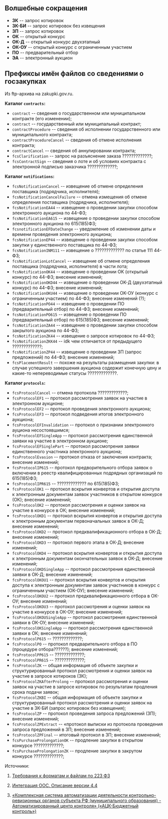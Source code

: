 
## Волшебные сокращения    

* **ЗК** -- запрос котировок    
* **ЗК-БИ** -- запрос котировок без извещения    
* **ЗП** -- запрос котировок     
* **ОК** -- открытый конкурс    
* **ОК-Д** -- открытый конкурс двухэтапный    
* **ОК-ОУ** -- открытый конкурс с ограниченным участием    
* **ПО** -- предварительный отбор    
* **ЭА** -- электронный аукцион    


## Префиксы имён файлов со сведениями о госзакупках

Из ftp-архива на zakupki.gov.ru.     

**Каталог `contracts`:**   

* `contract` -- сведения о государственном или муниципальном контракте (его изменении);     
* `contract` -- государственный или муниципальный контракт;    
* `contractProcedure` -- сведения об исполнении государственного или муниципального контракта;   
* `contractProcedureCancel` -- сведения об отмене исполнения контракта;   
* `contractCancel` -- сведения об аннулировании контракта;   
* `fcsClarification` -- запрос на разъяснение заказа ?????????????;   
* `fcsContractSign` --  сведения о лоте и об условиях контракта с электронной подписью заказчика ?????????????;    

**Каталог `notifications`:**   

* `fcsNotificationCancel` -- извещение об отмене определения поставщика (подрядчика, исполнителя);         
* `fcsNotificationCancelFailure` -- отмена измещения об отмене определения поставщика (подрядчика, исполнителя);     
* `fcsNotificationEA44` -- извещение о проведении закупки способом электронного аукциона по 44-ФЗ;     
* `fcsNotificationEA615` -- извещение о проведении закупки способом электронного аукциона по 615(185)ФЗ;     
* `fcsnotificationEFDateChange` -- уведомление об изменении даты и времени проведения электронного аукциона;    
* `fcsNotificationEP44` -- извещение о проведении закупки способом закупки у единственного поставщика по 44-ФЗ;    
* `fcsNotificationINM111` -- извещение о ????????????? по статье 111 44-ФЗ;    
* `fcsNotificationLotCancel` -- извещение об отмене определения поставщика (подрядчика, исполнителя) в части лота;   
* `fcsNotificationOK44` -- извещение о проведении OK (открытый конкурс) по 44-ФЗ; внесение изменений;    
* `fcsNotificationOKD44` -- извещение о проведении OK-Д (двухэтапный конкурс) по 44-ФЗ; внесение изменений;    
* `fcsNotificationOKU44` -- извещение о проведении OK-ОУ (конкурс с ограниченным участием) по 44-ФЗ; внесение изменений (?);    
* `fcsNotificationPO44` -- извещение о проведении ПО (предварительный отбор) по 44-ФЗ; внесение изменений;   
* `fcsNotificationPO615` -- извещение о проведении ПО (предварительный отбор) по 615(185)ФЗ; внесение изменений;   
* `fcsNotificationZA44` -- извещение о проведении закупки способом закрытого аукциона по 44-ФЗ;     
* `fcsNotificationZK44` -- извещение о запросе котировок по 44-ФЗ;  
* `fcsNotificationZKK44` -- idk чем отличается от предыдущего ?????????????;   
* `fcsNotificationZP44` -- извещение о проведении ЗП (запрос предложений) по 44-ФЗ; внесение изменений;     
* `fcsPlacementResult` -- похоже на результаты размещения закупки: в случае успешного завершения аукциона содержит конечную цену и какие-то непереводимые статусы ?????????????.   


**Каталог `protocols`:**

* `fcsProtocolCancel` -- отмена протокола ?????????????;   
* `fcsProtocolEF1` -- протокол рассмотрения заявок на участие в электронном аукционе;    
* `fcsProtocolEF2` -- протокол проведения электронного аукциона;    
* `fcsProtocolEF3` -- протокол подведения итогов электронного аукциона;    
* `fcsProtocolEFInvalidation` -- протокол о признании электронного ауциона несостоявшимся;   
* `fcsProtocolEFSingleApp` -- протокол рассмотрения единственной заявки на участие в электронном аукционе;    
* `fcsProtocolEFSinglePart` -- протокол рассмотрения заявки единственного участника электронного аукциона;    
* `fcsProtocolEvasion` -- протокол отказа от заключения контракта; внесение изменений;   
* `fcsProtocolIP615` -- протокол предворительного отбора заявок о включении в реестр квалифицированных подрядных организаций по 615(185)ФЗ;    
* `fcsProtocolIPR615` -- ????????????? по 615(185)ФЗ;     
* `fcsProtocolOK1` -- протокол вскрытия конвертов и открытия доступа к электронным документам заявок участников в открытом конкурсе (ОК); внесение изменений;    
* `fcsProtocolOK2` -- протокол рассмотрения и оценки заявок на участие в конкурсе в ОК; внесение изменений;     
* `fcsProtocolOKD1` -- протокол вскрытия конвертов и открытия доступа к электронным документам первоначальных заявок в ОК-Д; внесение изменений;       
* `fcsProtocolOKD2` -- протокол предквалификационного отбора в ОК-Д; внесение изменений;   
* `fcsProtocolOKD3` -- протокол первого этапа в ОК-Д; внесение изменений;   
* `fcsProtocolOKD4` -- протокол вскрытия конвертов и открытия доступа к электронным документам окончательных заявок в ОК-Д; внесение изменений;   
* `fcsProtocolOKDSingleApp` -- протокол рассмотрения единственной заявки в ОК-Д; внесение изменений;    
* `fcsProtocolOKOU1` -- протокол вскрытия конвертов и открытия доступа к электронным документам заявок участников в конкурс с ограниченным участием (ОК-ОУ); внесение изменений;    
* `fcsProtocolOKOU2` -- протокол предквалификационного отбора в ОК-ОУ; внесение изменений;    
* `fcsProtocolOKOU3` -- протокол рассмотрения и оценки заявок на участие в конкурсе в ОК-ОУ; внесение изменений;     
* `fcsProtocolOKOUSingleApp` -- протокол рассмотрения единственной заявки в ОК-ОУ; внесение изменений;   
* `fcsProtocolOKSingleApp` -- протокол рассмотрения единственной заявки в ОК; внесение изменений;    
* `fcsProtocolP615` -- ?????????????;     
* `fcsProtocolPO` -- протокол предварительного отбора в ПО (процедуре отбора??????); внесение изменений;      
* `fcsProtocolPP615` -- ?????????????;   
* `fcsProtocolPR615` -- ?????????????;   
* `fcsProtocolZK` -- общая информация об объекте закупки и структурированный протокол рассмотрения и оценки заявок на участие в запросе котироков (ЗК);    
* `fcsProtocolZKAfterProlong` -- протокол рассмотрения и оценки заявок на участие в запросе котировок по результатам продления срока подачи заявок;    
* `fcsProtocolZKBI` -- общая информация об объекте закупки и структурированный протокол рассмотрения и оценки заявок на участие в ЗК-БИ (запрос котировок без извещения);    
* `fcsProtocolZP` -- протокол проведения запроса предложений (ЗП); внесение изменений;    
* `fcsProtocolZPExtract` -- «протокол выписки из протокола проведения запроса предложений в ЗП; внесение изменений;    
* `fcsProtocolZPFinal` -- итоговый протокол в ЗП; внесение изменений;    
* `fcsPurchaseProlongationOK` -- продление закупки в открытом конкурсе ?????????????;    
* `fcsPurchaseProlongationZK` -- продление закупки в закрутом конкурсе ?????????????;    


Источники:    

1. [Требования к форматам и файлам по 223 ФЗ](http://zakupki.gov.ru/epz/main/public/download/downloadDocument.html?id=24139)    

1. [Интеграция ООС. Описание версии 4.4](http://www.google.ru/url?sa=t&rct=j&q=&esrc=s&source=web&cd=1&ved=0ahUKEwjnmKr2tIfcAhVSh6YKHVF3AEgQFggpMAA&url=http%3A%2F%2Fzakupki.gov.ru%2Fepz%2Fmain%2Fpublic%2Fdownload%2FdownloadDocument.html%3Fid%3D10567&usg=AOvVaw0o5gaLl4hUTWkIMnrzjwje)   

1. [«Комплексная система автоматизации деятельности контрольно-ревизионных органов субъекта РФ (муниципального образования) - Автоматизированный центр контроля» («АЦК-Бюджетный контроль»)](https://www.google.ru/url?sa=t&rct=j&q=&esrc=s&source=web&cd=1&ved=0ahUKEwiB8o3qtYfcAhUE_ywKHXJUCagQFggrMAA&url=https%3A%2F%2Fbftcom.com%2Fupload%2Fiblock%2F311%2F31115ad86c2459815fe7b71992a3f84c.pdf&usg=AOvVaw2c-o07Z2F7pL1NaI8iHStb)     
